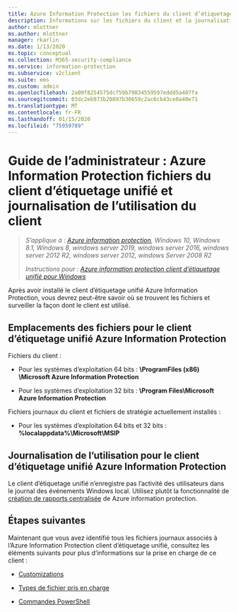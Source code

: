 ```yaml
---
title: Azure Information Protection les fichiers du client d’étiquetage unifié et la journalisation de l’utilisation
description: Informations sur les fichiers du client et la journalisation de l’utilisation pour le client d’étiquetage unifié Azure Information Protection pour Windows.
author: mlottner
ms.author: mlottner
manager: rkarlin
ms.date: 1/13/2020
ms.topic: conceptual
ms.collection: M365-security-compliance
ms.service: information-protection
ms.subservice: v2client
ms.suite: ems
ms.custom: admin
ms.openlocfilehash: 2a00f8254575dcf59b79834559597eddd5a407fa
ms.sourcegitcommit: 03dc2eb973b20897b30659c2ac6cb43ce0a40e71
ms.translationtype: MT
ms.contentlocale: fr-FR
ms.lasthandoff: 01/15/2020
ms.locfileid: "75959789"
---
```

# <a name="admin-guide-azure-information-protection-unified-labeling-client-files-and-client-usage-logging"></a>Guide de l’administrateur : Azure Information Protection fichiers du client d’étiquetage unifié et journalisation de l’utilisation du client

>*S’applique à : [Azure information protection](https://azure.microsoft.com/pricing/details/information-protection), Windows 10, Windows 8.1, Windows 8, windows server 2019, windows server 2016, windows server 2012 R2, windows server 2012, windows Server 2008 R2*
>
> *Instructions pour : [Azure information protection client d’étiquetage unifié pour Windows](../faqs.md#whats-the-difference-between-the-azure-information-protection-client-and-the-azure-information-protection-unified-labeling-client)*

Après avoir installé le client d’étiquetage unifié Azure Information Protection, vous devrez peut-être savoir où se trouvent les fichiers et surveiller la façon dont le client est utilisé.

## <a name="file-locations-for-the-azure-information-protection-unified-labeling-client"></a>Emplacements des fichiers pour le client d’étiquetage unifié Azure Information Protection

Fichiers du client :   

- Pour les systèmes d’exploitation 64 bits : **\ProgramFiles (x86) \Microsoft Azure Information Protection**

- Pour les systèmes d’exploitation 32 bits : **\Program Files\Microsoft Azure Information Protection**

Fichiers journaux du client et fichiers de stratégie actuellement installés :

- Pour les systèmes d’exploitation 64 bits et 32 bits : **%localappdata%\Microsoft\MSIP**


## <a name="usage-logging-for-the-azure-information-protection-unified-labeling-client"></a>Journalisation de l’utilisation pour le client d’étiquetage unifié Azure Information Protection

Le client d’étiquetage unifié n’enregistre pas l’activité des utilisateurs dans le journal des événements Windows local. Utilisez plutôt la fonctionnalité de [création de rapports centralisée](../reports-aip.md) de Azure information protection. 


## <a name="next-steps"></a>Étapes suivantes
Maintenant que vous avez identifié tous les fichiers journaux associés à l’Azure Information Protection client d’étiquetage unifié, consultez les éléments suivants pour plus d’informations sur la prise en charge de ce client :

- [Customizations](clientv2-admin-guide-customizations.md)

- [Types de fichier pris en charge](clientv2-admin-guide-file-types.md)

- [Commandes PowerShell](clientv2-admin-guide-powershell.md)

